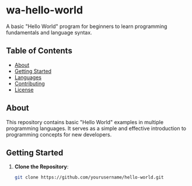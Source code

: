 # wa-hello-world
A basic "Hello World" program for beginners to learn programming fundamentals and language syntax.


## Table of Contents
- [About](#about)
- [Getting Started](#getting-started)
- [Languages](#languages)
- [Contributing](#contributing)
- [License](#license)

## About
This repository contains basic "Hello World" examples in multiple programming languages. It serves as a simple and effective introduction to programming concepts for new developers.

## Getting Started
1. **Clone the Repository**:
   ```bash
   git clone https://github.com/yourusername/hello-world.git
